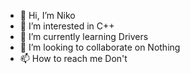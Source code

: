 - 👋 Hi, I’m Niko
- 👀 I’m interested in C++
- 🌱 I’m currently learning Drivers
- 💞️ I’m looking to collaborate on Nothing
- 📫 How to reach me Don't

<!---
Shizu1213/Shizu1213 is a ✨ special ✨ repository because its `README.md` (this file) appears on your GitHub profile.
You can click the Preview link to take a look at your changes.
--->

